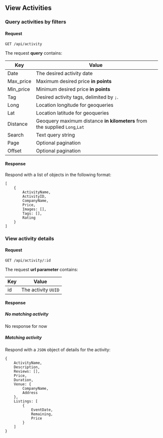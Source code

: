## View Activities

### Query activities by filters

#### Request
```
GET /api/activity
```

The request **query** contains:

| Key | Value |
| - | - |
| Date | The desired activity date |
| Max_price | Maximum desired price **in points** |
| Min_price | Minimum desired price **in points** |
| Tag | Desired activity tags, delimited by `;`. |
| Long | Location longitude for geoqueries |
| Lat | Location latitude for geoqueries |
| Distance | Geoquery maximum distance **in kilometers** from the supplied `Long`,`Lat` |
| Search | Text query string |
| Page | Optional pagination |
| Offset | Optional pagination |

#### Response
Respond with a list of objects in the following format:
```
[
    {
        ActivityName,
        ActivityID,
        CompanyName,
        Price,
        Images: [],
        Tags: [],
        Rating
    }
]
```

### View activity details

#### Request
```
GET /api/activity/:id
```

The request **url parameter** contains:

| Key | Value |
| - | - |
| id | The activity `UUID` |

#### Response

##### No matching activity
No response for now

##### Matching activity
Respond with a `JSON` object of details for the activity:
```
{
    ActivityName,
    Description,
    Reviews: [],
    Price,
    Duration,
    Venue: {
        CompanyName,
        Address
    },
    Listings: [
        {
            EventDate,
            Remaining,
            Price
        }
    ]
}
```
